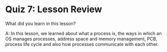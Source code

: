 # Quiz 7: Lesson Review

What did you learn in this lesson?

A: In this lesson, we learned about what a process is, the ways in which an OS manages processes, address space and memory management, PCB, process life cycle and also how processes communicate with each other.
